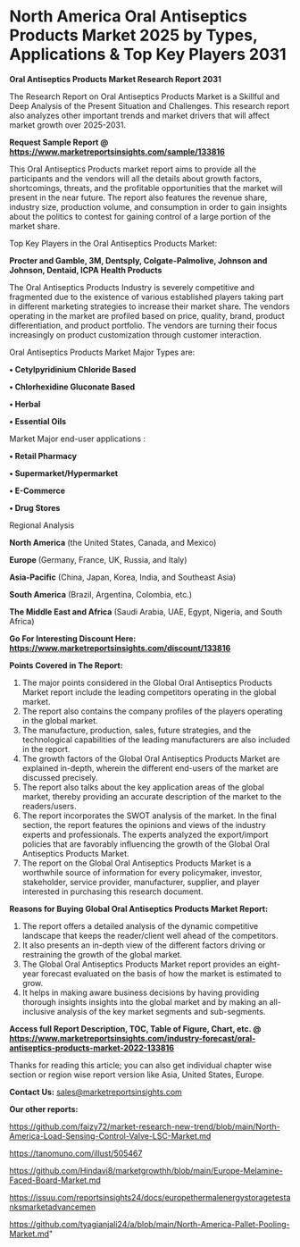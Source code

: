 # North America Oral Antiseptics Products Market 2025 by Types, Applications & Top Key Players 2031

<strong>Oral Antiseptics Products Market Research Report 2031</strong>

The Research Report on Oral Antiseptics Products Market is a Skillful and Deep Analysis of the Present Situation and Challenges. This research report also analyzes other important trends and market drivers that will affect market growth over 2025-2031.

<strong>Request Sample Report @ <a href=https://www.marketreportsinsights.com/sample/133816>https://www.marketreportsinsights.com/sample/133816</a></strong>

This Oral Antiseptics Products market report aims to provide all the participants and the vendors will all the details about growth factors, shortcomings, threats, and the profitable opportunities that the market will present in the near future. The report also features the revenue share, industry size, production volume, and consumption in order to gain insights about the politics to contest for gaining control of a large portion of the market share.

Top Key Players in the Oral Antiseptics Products Market:

<strong>Procter and Gamble, 3M, Dentsply, Colgate-Palmolive, Johnson and Johnson, Dentaid, ICPA Health Products</strong>

The Oral Antiseptics Products Industry is severely competitive and fragmented due to the existence of various established players taking part in different marketing strategies to increase their market share. The vendors operating in the market are profiled based on price, quality, brand, product differentiation, and product portfolio. The vendors are turning their focus increasingly on product customization through customer interaction.

Oral Antiseptics Products Market Major Types are:

<strong>• Cetylpyridinium Chloride Based

• Chlorhexidine Gluconate Based

• Herbal

• Essential Oils</strong>

Market Major end-user applications :

<strong>• Retail Pharmacy

• Supermarket/Hypermarket

• E-Commerce

• Drug Stores</strong>

Regional Analysis

</u><strong><b>North America</b></strong> (the United States, Canada, and Mexico)

<strong><b>Europe </b></strong>(Germany, France, UK, Russia, and Italy)

<strong><b>Asia-Pacific</b></strong> (China, Japan, Korea, India, and Southeast Asia)

<strong><b>South America</b></strong> (Brazil, Argentina, Colombia, etc.)

<strong><b>The Middle East and Africa</b></strong> (Saudi Arabia, UAE, Egypt, Nigeria, and South Africa)

<strong>Go For Interesting Discount Here: <a href=https://www.marketreportsinsights.com/discount/133816>https://www.marketreportsinsights.com/discount/133816</a></strong>

<strong>Points Covered in The Report:</strong>
<ol>
  <li>The major points considered in the Global Oral Antiseptics Products Market report include the leading competitors operating in the global market.</li>
  <li>The report also contains the company profiles of the players operating in the global market.</li>
  <li>The manufacture, production, sales, future strategies, and the technological capabilities of the leading manufacturers are also included in the report.</li>
  <li>The growth factors of the Global Oral Antiseptics Products Market are explained in-depth, wherein the different end-users of the market are discussed precisely.</li>
  <li>The report also talks about the key application areas of the global market, thereby providing an accurate description of the market to the readers/users.</li>
  <li>The report incorporates the SWOT analysis of the market. In the final section, the report features the opinions and views of the industry experts and professionals. The experts analyzed the export/import policies that are favorably influencing the growth of the Global Oral Antiseptics Products Market.</li>
  <li>The report on the Global Oral Antiseptics Products Market is a worthwhile source of information for every policymaker, investor, stakeholder, service provider, manufacturer, supplier, and player interested in purchasing this research document.</li>
</ol>
<strong>Reasons for Buying Global Oral Antiseptics Products Market Report:</strong>

<ol>
  <li>The report offers a detailed analysis of the dynamic competitive landscape that keeps the reader/client well ahead of the competitors.</li>
  <li>It also presents an in-depth view of the different factors driving or restraining the growth of the global market.</li>
  <li>The Global Oral Antiseptics Products Market report provides an eight-year forecast evaluated on the basis of how the market is estimated to grow.</li>
  <li>It helps in making aware business decisions by having providing thorough insights insights into the global market and by making an all-inclusive analysis of the key market segments and sub-segments.</li>
</ol>
<strong>Access full Report Description, TOC, Table of Figure, Chart, etc. @ <a href=https://www.marketreportsinsights.com/industry-forecast/oral-antiseptics-products-market-2022-133816>https://www.marketreportsinsights.com/industry-forecast/oral-antiseptics-products-market-2022-133816</a></strong>


Thanks for reading this article; you can also get individual chapter wise section or region wise report version like Asia, United States, Europe.

<strong>Contact Us:</strong>
sales@marketreportsinsights.com

<strong>Our other reports:</strong>

<a href=https://github.com/faizy72/market-research-new-trend/blob/main/North-America-Load-Sensing-Control-Valve-LSC-Market.md>https://github.com/faizy72/market-research-new-trend/blob/main/North-America-Load-Sensing-Control-Valve-LSC-Market.md</a>

<a href=https://tanomuno.com/illust/505467>https://tanomuno.com/illust/505467</a>

<a href=https://github.com/Hindavi8/marketgrowthh/blob/main/Europe-Melamine-Faced-Board-Market.md>https://github.com/Hindavi8/marketgrowthh/blob/main/Europe-Melamine-Faced-Board-Market.md</a>

<a href=https://issuu.com/reportsinsights24/docs/europethermalenergystoragetestanksmarketadvancemen>https://issuu.com/reportsinsights24/docs/europethermalenergystoragetestanksmarketadvancemen</a>

<a href=https://github.com/tyagianjali24/a/blob/main/North-America-Pallet-Pooling-Market.md>https://github.com/tyagianjali24/a/blob/main/North-America-Pallet-Pooling-Market.md</a>"
